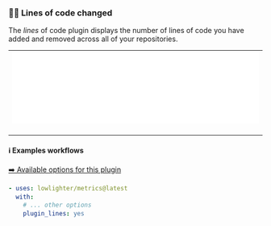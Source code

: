 ### 👨‍💻 Lines of code changed

The *lines* of code plugin displays the number of lines of code you have added and removed across all of your repositories.

<table>
  <td align="center">
    <img src="https://github.com/lowlighter/lowlighter/blob/master/metrics.plugin.lines.svg">
    <img width="900" height="1" alt="">
  </td>
</table>

#### ℹ️ Examples workflows

[➡️ Available options for this plugin](metadata.yml)

```yaml
- uses: lowlighter/metrics@latest
  with:
    # ... other options
    plugin_lines: yes
```
